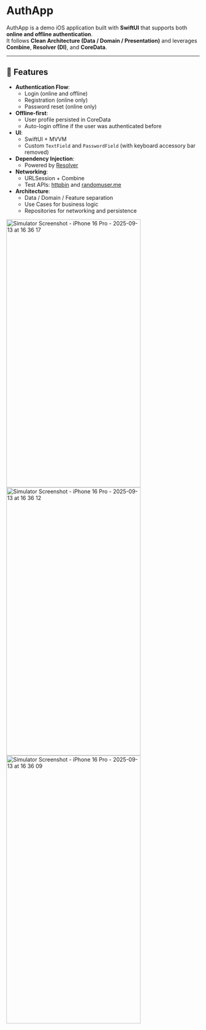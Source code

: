 # AuthApp

AuthApp is a demo iOS application built with **SwiftUI** that supports both **online and offline authentication**.  
It follows **Clean Architecture (Data / Domain / Presentation)** and leverages **Combine**, **Resolver (DI)**, and **CoreData**.

---

## 🚀 Features

- **Authentication Flow**:
  - Login (online and offline)
  - Registration (online only)
  - Password reset (online only)
- **Offline-first**:
  - User profile persisted in CoreData
  - Auto-login offline if the user was authenticated before
- **UI**:
  - SwiftUI + MVVM
  - Custom `TextField` and `PasswordField` (with keyboard accessory bar removed)
- **Dependency Injection**:
  - Powered by [Resolver](https://github.com/hmlongco/Resolver)
- **Networking**:
  - URLSession + Combine
  - Test APIs: [httpbin](https://httpbin.org) and [randomuser.me](https://randomuser.me)
- **Architecture**:
  - Data / Domain / Feature separation
  - Use Cases for business logic
  - Repositories for networking and persistence
<img width="350" height="700" alt="Simulator Screenshot - iPhone 16 Pro - 2025-09-13 at 16 36 17" src="https://github.com/user-attachments/assets/7ebf9462-bc74-4e86-bbd9-e7ac27e94fd9" />
<img width="350" height="700" alt="Simulator Screenshot - iPhone 16 Pro - 2025-09-13 at 16 36 12" src="https://github.com/user-attachments/assets/eace2232-3f14-41ea-8965-f58e41f18354" />
<img width="350" height="700" alt="Simulator Screenshot - iPhone 16 Pro - 2025-09-13 at 16 36 09" src="https://github.com/user-attachments/assets/3d43e50c-443e-4383-8306-4fd61756ef66" />

